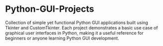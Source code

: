 # Python-GUI-Projects
Collection of simple yet functional Python GUI applications built using Tkinter and CustomTkinter. Each project demonstrates a basic use case of graphical user interfaces in Python, making it a useful reference for beginners or anyone learning Python GUI development.
